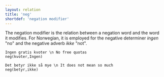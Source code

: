 ```yaml
---
layout: relation
title: 'neg'
shortdef: 'negation modifier'
---
```


The negation modifier is the relation between a negation word and the word it modifies. For Norwegian, it is employed for the negative determiner *ingen* "no" and the negative adverb *ikke* "not".

~~~ sdparse
Ingen gratis kvoter \n No free quotas
neg(kvoter,Ingen)
~~~

~~~ sdparse
Det betyr ikke så mye \n It does not mean so much
neg(betyr,ikke)
~~~


<!-- Interlanguage links updated Čt lis 12 09:43:30 CET 2020 -->
